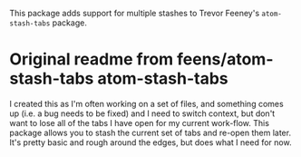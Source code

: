 This package adds support for multiple stashes to Trevor Feeney's `atom-stash-tabs`
package.

Original readme from feens/atom-stash-tabs
atom-stash-tabs
===============
I created this as I'm often working on a set of files, and something comes up (i.e. a bug needs to be fixed) and I need to switch context, but don't want to lose all of the tabs I have open for my current work-flow.  This package allows you to stash the current set of tabs and re-open them later.  It's pretty basic and rough around the edges, but does what I need for now.
